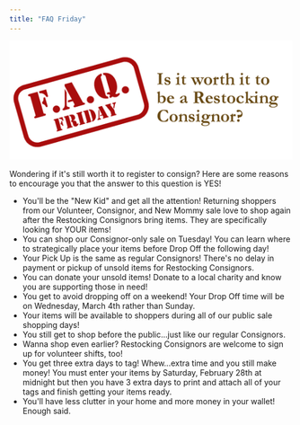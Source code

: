 ```yaml
---
title: "FAQ Friday"
---
```


![](/img/blog/FAQ_Fridays_Restocking.png)

Wondering if it's still worth it to register to consign? Here are some reasons to encourage you that the answer to this question is YES!

* You'll be the "New Kid" and get all the attention! Returning shoppers from our Volunteer, Consignor, and New Mommy sale love to shop again after the Restocking Consignors bring items. They are specifically looking for YOUR items!
* You can shop our Consignor-only sale on Tuesday! You can learn where to strategically place your items before Drop Off the following day!
* Your Pick Up is the same as regular Consignors! There's no delay in payment or pickup of unsold items for Restocking Consignors.
* You can donate your unsold items! Donate to a local charity and know you are supporting those in need!
* You get to avoid dropping off on a weekend! Your Drop Off time will be on Wednesday, March 4th rather than Sunday.
* Your items will be available to shoppers during all of our public sale shopping days!
* You still get to shop before the public...just like our regular Consignors.
* Wanna shop even earlier? Restocking Consignors are welcome to sign up for volunteer shifts, too!
* You get three extra days to tag! Whew...extra time and you still make money! You must enter your items by Saturday, February 28th at midnight but then you have 3 extra days to print and attach all of your tags and finish getting your items ready.
* You'll have less clutter in your home and more money in your wallet! Enough said.
